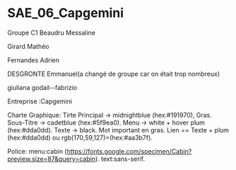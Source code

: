 # SAE_06_Capgemini
Groupe C1
Beaudru Messaline

Girard Mathéo

Fernandes Adrien

DESGRONTE Emmanuel(a changé de groupe car on était trop nombreux)

giuliana godail--fabrizio

Entreprise :Capgemini

Charte Graphique:
  Tirte Principal -> midnightblue (hex:#191970), Gras.
  Sous-Titre -> cadetblue (hex:#5f9ea0).
  Menu -> white + hover plum (hex:#dda0dd).
  Texte -> black. Mot important en gras.
  Lien == Texte +  plum (hex:#dda0dd) ou rgb(170,59,127)=(hex:#aa3b7f).
  
  Police:
    menu:cabin (https://fonts.google.com/specimen/Cabin?preview.size=87&query=cabin).
    text:sans-serif.
